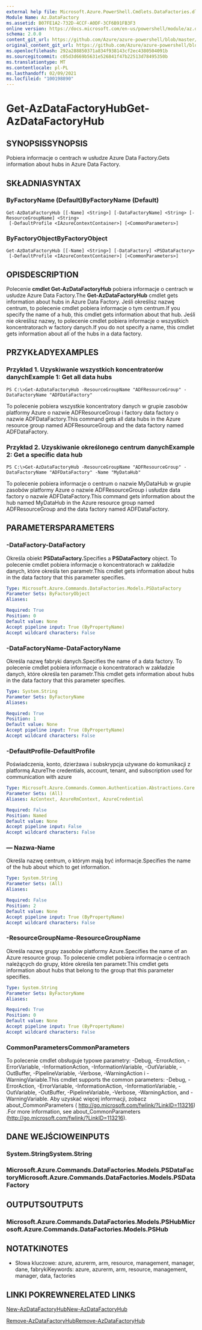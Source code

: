 ```yaml
---
external help file: Microsoft.Azure.PowerShell.Cmdlets.DataFactories.dll-Help.xml
Module Name: Az.DataFactory
ms.assetid: B07FE1A2-732D-4CCF-A0DF-3CF6B91FB3F3
online version: https://docs.microsoft.com/en-us/powershell/module/az.datafactory/get-azdatafactoryhub
schema: 2.0.0
content_git_url: https://github.com/Azure/azure-powershell/blob/master/src/DataFactory/DataFactoryV2/help/Get-AzDataFactoryHub.md
original_content_git_url: https://github.com/Azure/azure-powershell/blob/master/src/DataFactory/DataFactoryV2/help/Get-AzDataFactoryHub.md
ms.openlocfilehash: 292a288850371a834f938143cf2ec4380504091b
ms.sourcegitcommit: c05d3d669b5631e526841f47b22513d78495350b
ms.translationtype: MT
ms.contentlocale: pl-PL
ms.lasthandoff: 02/09/2021
ms.locfileid: "100198890"
---
```

# <span data-ttu-id="13a35-101">Get-AzDataFactoryHub</span><span class="sxs-lookup"><span data-stu-id="13a35-101">Get-AzDataFactoryHub</span></span>

## <span data-ttu-id="13a35-102">SYNOPSIS</span><span class="sxs-lookup"><span data-stu-id="13a35-102">SYNOPSIS</span></span>
<span data-ttu-id="13a35-103">Pobiera informacje o centrach w usłudze Azure Data Factory.</span><span class="sxs-lookup"><span data-stu-id="13a35-103">Gets information about hubs in Azure Data Factory.</span></span>

## <span data-ttu-id="13a35-104">SKŁADNIA</span><span class="sxs-lookup"><span data-stu-id="13a35-104">SYNTAX</span></span>

### <span data-ttu-id="13a35-105">ByFactoryName (Default)</span><span class="sxs-lookup"><span data-stu-id="13a35-105">ByFactoryName (Default)</span></span>
```
Get-AzDataFactoryHub [[-Name] <String>] [-DataFactoryName] <String> [-ResourceGroupName] <String>
 [-DefaultProfile <IAzureContextContainer>] [<CommonParameters>]
```

### <span data-ttu-id="13a35-106">ByFactoryObject</span><span class="sxs-lookup"><span data-stu-id="13a35-106">ByFactoryObject</span></span>
```
Get-AzDataFactoryHub [[-Name] <String>] [-DataFactory] <PSDataFactory>
 [-DefaultProfile <IAzureContextContainer>] [<CommonParameters>]
```

## <span data-ttu-id="13a35-107">OPIS</span><span class="sxs-lookup"><span data-stu-id="13a35-107">DESCRIPTION</span></span>
<span data-ttu-id="13a35-108">Polecenie **cmdlet Get-AzDataFactoryHub** pobiera informacje o centrach w usłudze Azure Data Factory.</span><span class="sxs-lookup"><span data-stu-id="13a35-108">The **Get-AzDataFactoryHub** cmdlet gets information about hubs in Azure Data Factory.</span></span>
<span data-ttu-id="13a35-109">Jeśli określisz nazwę centrum, to polecenie cmdlet pobiera informacje o tym centrum.</span><span class="sxs-lookup"><span data-stu-id="13a35-109">If you specify the name of a hub, this cmdlet gets information about that hub.</span></span>
<span data-ttu-id="13a35-110">Jeśli nie określisz nazwy, to polecenie cmdlet pobiera informacje o wszystkich koncentratorach w factory danych.</span><span class="sxs-lookup"><span data-stu-id="13a35-110">If you do not specify a name, this cmdlet gets information about all of the hubs in a data factory.</span></span>

## <span data-ttu-id="13a35-111">PRZYKŁADY</span><span class="sxs-lookup"><span data-stu-id="13a35-111">EXAMPLES</span></span>

### <span data-ttu-id="13a35-112">Przykład 1. Uzyskiwanie wszystkich koncentratorów danych</span><span class="sxs-lookup"><span data-stu-id="13a35-112">Example 1: Get all data hubs</span></span>
```
PS C:\>Get-AzDataFactoryHub -ResourceGroupName "ADFResourceGroup" -DataFactoryName "ADFDataFactory"
```

<span data-ttu-id="13a35-113">To polecenie pobiera wszystkie koncentratory danych w grupie zasobów platformy Azure o nazwie ADFResourceGroup i factory data factory o nazwie ADFDataFactory.</span><span class="sxs-lookup"><span data-stu-id="13a35-113">This command gets all data hubs in the Azure resource group named ADFResourceGroup and the data factory named ADFDataFactory.</span></span>

### <span data-ttu-id="13a35-114">Przykład 2. Uzyskiwanie określonego centrum danych</span><span class="sxs-lookup"><span data-stu-id="13a35-114">Example 2: Get a specific data hub</span></span>
```
PS C:\>Get-AzDataFactoryHub -ResourceGroupName "ADFResourceGroup" -DataFactoryName "ADFDataFactory" -Name "MyDataHub"
```

<span data-ttu-id="13a35-115">To polecenie pobiera informacje o centrum o nazwie MyDataHub w grupie zasobów platformy Azure o nazwie ADFResourceGroup i usłudze data factory o nazwie ADFDataFactory.</span><span class="sxs-lookup"><span data-stu-id="13a35-115">This command gets information about the hub named MyDataHub in the Azure resource group named ADFResourceGroup and the data factory named ADFDataFactory.</span></span>

## <span data-ttu-id="13a35-116">PARAMETERS</span><span class="sxs-lookup"><span data-stu-id="13a35-116">PARAMETERS</span></span>

### <span data-ttu-id="13a35-117">-DataFactory</span><span class="sxs-lookup"><span data-stu-id="13a35-117">-DataFactory</span></span>
<span data-ttu-id="13a35-118">Określa obiekt **PSDataFactory.**</span><span class="sxs-lookup"><span data-stu-id="13a35-118">Specifies a **PSDataFactory** object.</span></span>
<span data-ttu-id="13a35-119">To polecenie cmdlet pobiera informacje o koncentratorach w zakładzie danych, które określa ten parametr.</span><span class="sxs-lookup"><span data-stu-id="13a35-119">This cmdlet gets information about hubs in the data factory that this parameter specifies.</span></span>

```yaml
Type: Microsoft.Azure.Commands.DataFactories.Models.PSDataFactory
Parameter Sets: ByFactoryObject
Aliases:

Required: True
Position: 0
Default value: None
Accept pipeline input: True (ByPropertyName)
Accept wildcard characters: False
```

### <span data-ttu-id="13a35-120">-DataFactoryName</span><span class="sxs-lookup"><span data-stu-id="13a35-120">-DataFactoryName</span></span>
<span data-ttu-id="13a35-121">Określa nazwę fabryki danych.</span><span class="sxs-lookup"><span data-stu-id="13a35-121">Specifies the name of a data factory.</span></span>
<span data-ttu-id="13a35-122">To polecenie cmdlet pobiera informacje o koncentratorach w zakładzie danych, które określa ten parametr.</span><span class="sxs-lookup"><span data-stu-id="13a35-122">This cmdlet gets information about hubs in the data factory that this parameter specifies.</span></span>

```yaml
Type: System.String
Parameter Sets: ByFactoryName
Aliases:

Required: True
Position: 1
Default value: None
Accept pipeline input: True (ByPropertyName)
Accept wildcard characters: False
```

### <span data-ttu-id="13a35-123">-DefaultProfile</span><span class="sxs-lookup"><span data-stu-id="13a35-123">-DefaultProfile</span></span>
<span data-ttu-id="13a35-124">Poświadczenia, konto, dzierżawa i subskrypcja używane do komunikacji z platformą Azure</span><span class="sxs-lookup"><span data-stu-id="13a35-124">The credentials, account, tenant, and subscription used for communication with azure</span></span>

```yaml
Type: Microsoft.Azure.Commands.Common.Authentication.Abstractions.Core.IAzureContextContainer
Parameter Sets: (All)
Aliases: AzContext, AzureRmContext, AzureCredential

Required: False
Position: Named
Default value: None
Accept pipeline input: False
Accept wildcard characters: False
```

### <span data-ttu-id="13a35-125">— Nazwa</span><span class="sxs-lookup"><span data-stu-id="13a35-125">-Name</span></span>
<span data-ttu-id="13a35-126">Określa nazwę centrum, o którym mają być informacje.</span><span class="sxs-lookup"><span data-stu-id="13a35-126">Specifies the name of the hub about which to get information.</span></span>

```yaml
Type: System.String
Parameter Sets: (All)
Aliases:

Required: False
Position: 2
Default value: None
Accept pipeline input: True (ByPropertyName)
Accept wildcard characters: False
```

### <span data-ttu-id="13a35-127">-ResourceGroupName</span><span class="sxs-lookup"><span data-stu-id="13a35-127">-ResourceGroupName</span></span>
<span data-ttu-id="13a35-128">Określa nazwę grupy zasobów platformy Azure.</span><span class="sxs-lookup"><span data-stu-id="13a35-128">Specifies the name of an Azure resource group.</span></span>
<span data-ttu-id="13a35-129">To polecenie cmdlet pobiera informacje o centrach należących do grupy, które określa ten parametr.</span><span class="sxs-lookup"><span data-stu-id="13a35-129">This cmdlet gets information about hubs that belong to the group that this parameter specifies.</span></span>

```yaml
Type: System.String
Parameter Sets: ByFactoryName
Aliases:

Required: True
Position: 0
Default value: None
Accept pipeline input: True (ByPropertyName)
Accept wildcard characters: False
```

### <span data-ttu-id="13a35-130">CommonParameters</span><span class="sxs-lookup"><span data-stu-id="13a35-130">CommonParameters</span></span>
<span data-ttu-id="13a35-131">To polecenie cmdlet obsługuje typowe parametry: -Debug, -ErrorAction, -ErrorVariable, -InformationAction, -InformationVariable, -OutVariable, -OutBuffer, -PipelineVariable, -Verbose, -WarningAction i -WarningVariable.</span><span class="sxs-lookup"><span data-stu-id="13a35-131">This cmdlet supports the common parameters: -Debug, -ErrorAction, -ErrorVariable, -InformationAction, -InformationVariable, -OutVariable, -OutBuffer, -PipelineVariable, -Verbose, -WarningAction, and -WarningVariable.</span></span> <span data-ttu-id="13a35-132">Aby uzyskać więcej informacji, zobacz about_CommonParameters ( http://go.microsoft.com/fwlink/?LinkID=113216) .</span><span class="sxs-lookup"><span data-stu-id="13a35-132">For more information, see about_CommonParameters (http://go.microsoft.com/fwlink/?LinkID=113216).</span></span>

## <span data-ttu-id="13a35-133">DANE WEJŚCIOWE</span><span class="sxs-lookup"><span data-stu-id="13a35-133">INPUTS</span></span>

### <span data-ttu-id="13a35-134">System.String</span><span class="sxs-lookup"><span data-stu-id="13a35-134">System.String</span></span>

### <span data-ttu-id="13a35-135">Microsoft.Azure.Commands.DataFactories.Models.PSDataFactory</span><span class="sxs-lookup"><span data-stu-id="13a35-135">Microsoft.Azure.Commands.DataFactories.Models.PSDataFactory</span></span>

## <span data-ttu-id="13a35-136">OUTPUTS</span><span class="sxs-lookup"><span data-stu-id="13a35-136">OUTPUTS</span></span>

### <span data-ttu-id="13a35-137">Microsoft.Azure.Commands.DataFactories.Models.PSHub</span><span class="sxs-lookup"><span data-stu-id="13a35-137">Microsoft.Azure.Commands.DataFactories.Models.PSHub</span></span>

## <span data-ttu-id="13a35-138">NOTATKI</span><span class="sxs-lookup"><span data-stu-id="13a35-138">NOTES</span></span>
* <span data-ttu-id="13a35-139">Słowa kluczowe: azure, azurerm, arm, resource, management, manager, dane, fabryki</span><span class="sxs-lookup"><span data-stu-id="13a35-139">Keywords: azure, azurerm, arm, resource, management, manager, data, factories</span></span>

## <span data-ttu-id="13a35-140">LINKI POKREWNE</span><span class="sxs-lookup"><span data-stu-id="13a35-140">RELATED LINKS</span></span>

[<span data-ttu-id="13a35-141">New-AzDataFactoryHub</span><span class="sxs-lookup"><span data-stu-id="13a35-141">New-AzDataFactoryHub</span></span>](./New-AzDataFactoryHub.md)

[<span data-ttu-id="13a35-142">Remove-AzDataFactoryHub</span><span class="sxs-lookup"><span data-stu-id="13a35-142">Remove-AzDataFactoryHub</span></span>](./Remove-AzDataFactoryHub.md)


